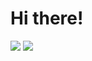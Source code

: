 <html>
  <head>
  </head>
  <body>
    <h1>Hi there!</h1>
    <div>
      <img src='https://codingcat.codes/wp-content/uploads/2017/08/l1-1.png'></img>
      <img src='https://github-readme-streak-stats.herokuapp.com/?user=Rafael-Urei&theme=dark'></img>
    </div>
  </body>
</html>
